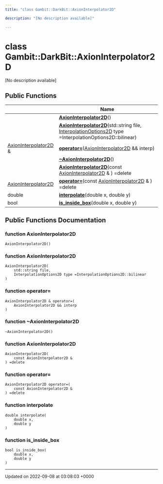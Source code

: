 ```yaml
---
title: "class Gambit::DarkBit::AxionInterpolator2D"

description: "[No description available]"

---
```


# class Gambit::DarkBit::AxionInterpolator2D



[No description available]

## Public Functions

|                | Name           |
| -------------- | -------------- |
| | **[AxionInterpolator2D](/documentation/code/classes/classgambit_1_1darkbit_1_1axioninterpolator2d/#function-axioninterpolator2d)**() |
| | **[AxionInterpolator2D](/documentation/code/classes/classgambit_1_1darkbit_1_1axioninterpolator2d/#function-axioninterpolator2d)**(std::string file, [InterpolationOptions2D](/documentation/code/namespaces/namespacegambit_1_1darkbit/#enum-interpolationoptions2d) type =InterpolationOptions2D::bilinear) |
| [AxionInterpolator2D](/documentation/code/classes/classgambit_1_1darkbit_1_1axioninterpolator2d/) & | **[operator=](/documentation/code/classes/classgambit_1_1darkbit_1_1axioninterpolator2d/#function-operator)**([AxionInterpolator2D](/documentation/code/classes/classgambit_1_1darkbit_1_1axioninterpolator2d/) && interp) |
| | **[~AxionInterpolator2D](/documentation/code/classes/classgambit_1_1darkbit_1_1axioninterpolator2d/#function-axioninterpolator2d)**() |
| | **[AxionInterpolator2D](/documentation/code/classes/classgambit_1_1darkbit_1_1axioninterpolator2d/#function-axioninterpolator2d)**(const [AxionInterpolator2D](/documentation/code/classes/classgambit_1_1darkbit_1_1axioninterpolator2d/) & ) =delete |
| [AxionInterpolator2D](/documentation/code/classes/classgambit_1_1darkbit_1_1axioninterpolator2d/) | **[operator=](/documentation/code/classes/classgambit_1_1darkbit_1_1axioninterpolator2d/#function-operator)**(const [AxionInterpolator2D](/documentation/code/classes/classgambit_1_1darkbit_1_1axioninterpolator2d/) & ) =delete |
| double | **[interpolate](/documentation/code/classes/classgambit_1_1darkbit_1_1axioninterpolator2d/#function-interpolate)**(double x, double y) |
| bool | **[is_inside_box](/documentation/code/classes/classgambit_1_1darkbit_1_1axioninterpolator2d/#function-is-inside-box)**(double x, double y) |

## Public Functions Documentation

### function AxionInterpolator2D

```
AxionInterpolator2D()
```


### function AxionInterpolator2D

```
AxionInterpolator2D(
    std::string file,
    InterpolationOptions2D type =InterpolationOptions2D::bilinear
)
```


### function operator=

```
AxionInterpolator2D & operator=(
    AxionInterpolator2D && interp
)
```


### function ~AxionInterpolator2D

```
~AxionInterpolator2D()
```


### function AxionInterpolator2D

```
AxionInterpolator2D(
    const AxionInterpolator2D & 
) =delete
```


### function operator=

```
AxionInterpolator2D operator=(
    const AxionInterpolator2D & 
) =delete
```


### function interpolate

```
double interpolate(
    double x,
    double y
)
```


### function is_inside_box

```
bool is_inside_box(
    double x,
    double y
)
```


-------------------------------

Updated on 2022-09-08 at 03:08:03 +0000